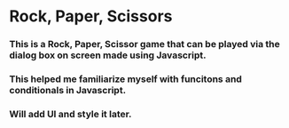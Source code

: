 # Rock, Paper, Scissors
### This is a Rock, Paper, Scissor game that can be played  via the dialog box on screen made using Javascript.
### This helped me familiarize myself with funcitons and conditionals in Javascript. 
### Will add UI and style it later. 
